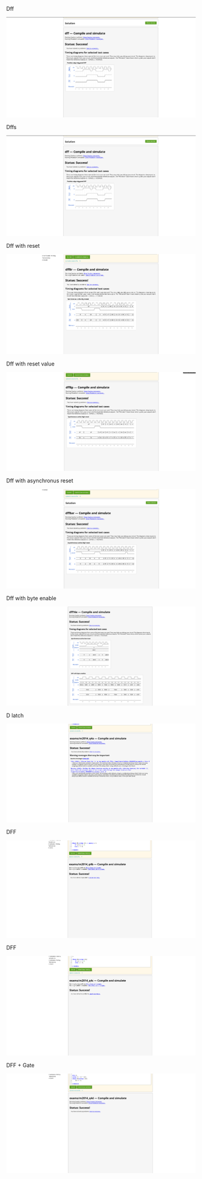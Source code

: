 Dff 

![alt text](<Screenshot 2024-09-04 224632.png>)

Dffs

![alt text](<Screenshot 2024-09-04 224632-2.png>)

Dff with reset

![alt text](image.png)

Dff with reset value

![alt text](image-1.png)

Dff with asynchronus reset

![alt text](image-2.png)

Dff with byte enable

![alt text](image-3.png)

D latch

![alt text](image-4.png)

DFF

![alt text](image-5.png)

DFF 

![alt text](image-6.png)

DFF + Gate

![alt text](image-7.png)